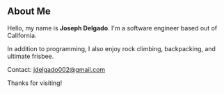 ## About Me

Hello, my name is **Joseph Delgado**. I'm a software engineer based out of California.

In addition to programming, I also enjoy rock climbing, backpacking, and ultimate frisbee.

Contact: [jdelgado002@gmail.com](mailto:jdelgado002@gmail.com)

Thanks for visiting!
